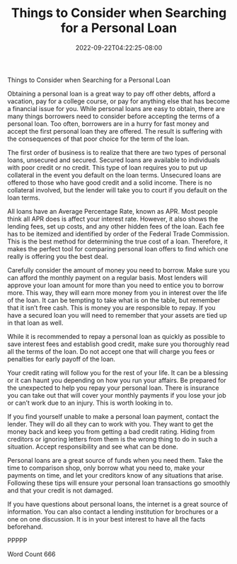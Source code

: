 ﻿---
title: "Things to Consider when Searching for a Personal Loan"
date: 2022-09-22T04:22:25-08:00
description: "Personal Loans txt Tips for Web Success"
featured_image: "/images/Personal Loans txt.jpg"
tags: ["Personal Loans txt"]
---

Things to Consider when Searching for a Personal Loan

Obtaining a personal loan is a great way to pay off other debts, afford a vacation, pay for a college course, or pay for anything else that has become a financial issue for you. While personal loans are easy to obtain, there are many things borrowers need to consider before accepting the terms of a personal loan. Too often, borrowers are in a hurry for fast money and accept the first personal loan they are offered. The result is suffering with the consequences of that poor choice for the term of the loan.

The first order of business is to realize that there are two types of personal loans, unsecured and secured. Secured loans are available to individuals with poor credit or no credit. This type of loan requires you to put up collateral in the event you default on the loan terms. Unsecured loans are offered to those who have good credit and a solid income. There is no collateral involved, but the lender will take you to court if you default on the loan terms.

All loans have an Average Percentage Rate, known as APR. Most people think all APR does is affect your interest rate. However, it also shows the lending fees, set up costs, and any other hidden fees of the loan. Each fee has to be itemized and identified by order of the Federal Trade Commission. This is the best method for determining the true cost of a loan. Therefore, it makes the perfect tool for comparing personal loan offers to find which one really is offering you the best deal. 

Carefully consider the amount of money you need to borrow. Make sure you can afford the monthly payment on a regular basis. Most lenders will approve your loan amount for more than you need to entice you to borrow more. This way, they will earn more money from you in interest over the life of the loan. It can be tempting to take what is on the table, but remember that it isn’t free cash. This is money you are responsible to repay. If you have a secured loan you will need to remember that your assets are tied up in that loan as well.

While it is recommended to repay a personal loan as quickly as possible to save interest fees and establish good credit, make sure you thoroughly read all the terms of the loan. Do not accept one that will charge you fees or penalties for early payoff of the loan. 

Your credit rating will follow you for the rest of your life. It can be a blessing or it can haunt you depending on how you run your affairs. Be prepared for the unexpected to help you repay your personal loan. There is insurance you can take out that will cover your monthly payments if you lose your job or can’t work due to an injury. This is worth looking in to. 

If you find yourself unable to make a personal loan payment, contact the lender. They will do all they can to work with you. They want to get the money back and keep you from getting a bad credit rating. Hiding from creditors or ignoring letters from them is the wrong thing to do in such a situation. Accept responsibility and see what can be done. 

Personal loans are a great source of funds when you need them. Take the time to comparison shop, only borrow what you need to, make your payments on time, and let your creditors know of any situations that arise. Following these tips will ensure your personal loan transactions go smoothly and that your credit is not damaged. 

If you have questions about personal loans, the internet is a great source of information. You can also contact a lending institution for brochures or a one on one discussion. It is in your best interest to have all the facts beforehand. 

PPPPP

Word Count 666

